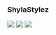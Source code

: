 ### ShylaStylez
![](https://i9.fuskator.com/large/h2QMdItfBKS/image-3.jpg)
![](https://i9.fuskator.com/large/h2QMdItfBKS/image-4.jpg)
![](https://i9.fuskator.com/large/h2QMdItfBKS/image-8.jpg)
![]()
![]()
![]()
![]()
![]()
![]()
![]()
